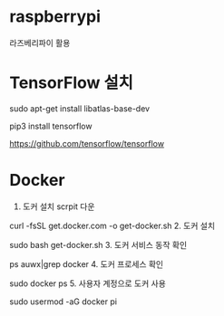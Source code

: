 # raspberrypi
라즈베리파이 활용
# TensorFlow 설치
sudo apt-get install libatlas-base-dev

pip3 install tensorflow

https://github.com/tensorflow/tensorflow
# Docker
1. 도커 설치 scrpit 다운

curl -fsSL get.docker.com -o get-docker.sh
2. 도커 설치

sudo bash get-docker.sh
3. 도커 서비스 동작 확인

ps auwx|grep docker
4. 도커 프로세스 확인

sudo docker ps
5. 사용자 계정으로 도커 사용 

sudo usermod -aG docker pi
